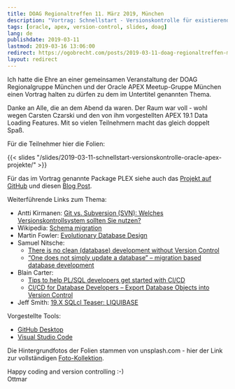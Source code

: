 ```yaml
---
title: DOAG Regionaltreffen 11. März 2019, München
description: "Vortrag: Schnellstart - Versionskontrolle für existierende (APEX-)Projekte"
tags: [oracle, apex, version-control, slides, doag]
lang: de
publishdate: 2019-03-11
lastmod: 2019-03-16 13:06:00
redirect: https://ogobrecht.com/posts/2019-03-11-doag-regionaltreffen-muenchen/
layout: redirect
---
```


Ich hatte die Ehre an einer gemeinsamen Veranstaltung der DOAG Regionalgruppe München und der Oracle APEX Meetup-Gruppe München einen Vortrag halten zu dürfen zu dem im Untertitel genannten Thema.

Danke an Alle, die an dem Abend da waren. Der Raum war voll - wohl wegen Carsten Czarski und den von ihm vorgestellten APEX 19.1 Data Loading Features. Mit so vielen Teilnehmern macht das gleich doppelt Spaß.

Für die Teilnehmer hier die Folien:

{{< slides "/slides/2019-03-11-schnellstart-versionskontrolle-oracle-apex-projekte/" >}}

Für das im Vortrag genannte Package PLEX siehe auch das [Projekt auf GitHub][plex] und diesen [Blog Post][post]. 

[plex]: https://github.com/ogobrecht/plex
[post]: https://ogobrecht.github.io/posts/2018-08-26-plex-plsql-export-utilities/

Weiterführende Links zum Thema:

- Antti Kirmanen: [Git vs. Subversion (SVN): Welches Versionskontrollsystem sollten Sie nutzen?](https://entwickler.de/online/development/git-subversion-svn-versionskontrollsystem-579792227.html)
- Wikipedia: [Schema migration](https://en.wikipedia.org/wiki/Schema_migration)
- Martin Fowler: [Evolutionary Database Design](https://www.martinfowler.com/articles/evodb.html)
- Samuel Nitsche: 
  - [There is no clean (database) development without Version Control](https://cleandatabase.wordpress.com/2017/09/22/there-is-no-clean-database-development-without-version-control/)
  - [“One does not simply update a database” – migration based database development](https://cleandatabase.wordpress.com/2017/11/28/one-does-not-simply-update-a-database-migration-based-database-development/)
- Blain Carter: 
  - [Tips to help PL/SQL developers get started with CI/CD](https://learncodeshare.net/2018/04/30/tips-to-help-pl-sql-developers-get-started-with-ci-cd/)
  - [CI/CD for Database Developers – Export Database Objects into Version Control](https://learncodeshare.net/2018/07/16/ci-cd-for-database-developers-export-database-objects-into-version-control/)
- Jeff Smith: [19.X SQLcl Teaser: LIQUIBASE](https://www.thatjeffsmith.com/archive/2019/01/19-x-sqlcl-teaser-liquibase/)


Vorgestellte Tools:

- [GitHub Desktop](https://desktop.github.com/)
- [Visual Studio Code](https://code.visualstudio.com/)

Die Hintergrundfotos der Folien stammen von unsplash.com - hier der Link zur vollständigen [Foto-Kollektion](https://unsplash.com/collections/4373998/quickstart-version-control-for-oracle-apex-projects).

Happy coding and version controlling :-)<br>
Ottmar